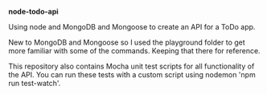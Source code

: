 <p><b>node-todo-api</b></p>

<p>Using node and MongoDB and Mongoose to create an API for a ToDo app.</p>

<p>New to MongoDB and Mongoose so I used the playground folder to get more familiar
with some of the commands. Keeping that there for reference.</p>

<p>This repository also contains Mocha unit test scripts for all functionality of the API. You can run these tests with a custom
script using nodemon 'npm run test-watch'.</p>